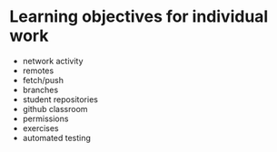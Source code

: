 # Learning objectives for individual work

* network activity
* remotes
* fetch/push
* branches
* student repositories
* github classroom
* permissions
* exercises
* automated testing
